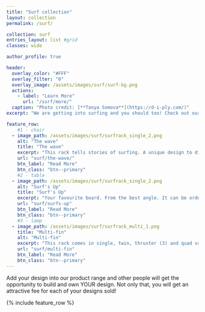 ```yaml
---
title: "Surf collection"
layout: collection
permalink: /surf/

collection: surf
entries_layout: list #grid
classes: wide

author_profile: true

header:
  overlay_color: "#FFF"
  overlay_filter: "0"
  overlay_image: /assets/images/surf/surf-bg.png
  actions:
    - label: "Learn More"
      url: "/surf/more/"
  caption: "Photo credit: [**Tanya Somova**](https://d-i-ply.com/)"
excerpt: "We are getting into surfing and you should too! Check out our range of surf accessories to help get organised"

feature_row:
    #1 - chair
  - image_path: /assets/images/surf/surfrack_single_2.png
    alt: "The wave"
    title: "The wave"
    excerpt: "This rack tells stories of surfing. A unique design to display multipe boards"
    url: "surf/the-wave/"
    btn_label: "Read More"
    btn_class: "btn--primary"
    #2 - table
  - image_path: /assets/images/surf/surfrack_single_2.png
    alt: "Surf's Up"
    title: "Surf's Up"
    excerpt: "Your favourite board. From the best angle. It can be ordered in a variety of sizes for kite, short and longboards."
    url: "surf/surfs-up"
    btn_label: "Read More"
    btn_class: "btn--primary"
    #3 - lamp
  - image_path: /assets/images/surf/surfrack_multi_1.png
    title: "Multi-fin"
    alt: "Multi-fin"
    excerpt: "This rack comes in single, twin, thruster (3) and quad variants. Designed by Cameron Stewart."
    url: "surf/multi-fin"
    btn_label: "Read More"
    btn_class: "btn--primary"
---
```


Add your design into our product range and other people will get the opportunity to build and own YOUR design. Not only that, you will get an attractive fee for each of your designs sold!

{% include feature_row %}